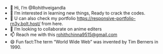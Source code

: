 - 👋 Hi, I’m @Rohithveigandla
- 👀 I’m interested in learning new things, Ready to crack the codes.
- 🌱 U can also check my portfolio https://responsive-portfolio-rn3y.bolt.host/ from here.
- 💞️ I’m looking to collaborate on anime editers
- 📫 Reach me with this rohithchinna9515@gmail.com
- 😄 Fun fact:The term “World Wide Web” was invented by Tim Berners in 1990.
<!---
Rohithveigandla/Rohithveigandla is a ✨ special ✨ repository because its `README.md` (this file) appears on your GitHub profile.
You can click the Preview link to take a look at your changes.
--->
